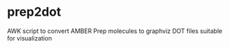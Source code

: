 # prep2dot
AWK script to convert AMBER Prep molecules to graphviz DOT files suitable for visualization
